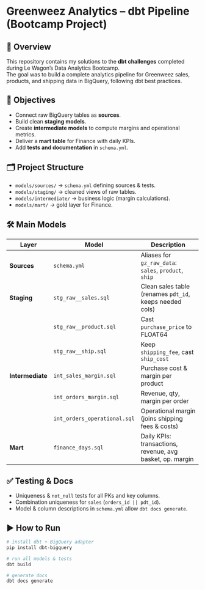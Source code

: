# Greenweez Analytics – dbt Pipeline (Bootcamp Project)

## 📌 Overview
This repository contains my solutions to the **dbt challenges** completed during Le Wagon’s Data Analytics Bootcamp.  
The goal was to build a complete analytics pipeline for Greenweez sales, products, and shipping data in BigQuery, following dbt best practices.

## 🎯 Objectives
- Connect raw BigQuery tables as **sources**.
- Build clean **staging models**.
- Create **intermediate models** to compute margins and operational metrics.
- Deliver a **mart table** for Finance with daily KPIs.
- Add **tests and documentation** in `schema.yml`.

## 🗂️ Project Structure
- `models/sources/` → `schema.yml` defining sources & tests.
- `models/staging/` → cleaned views of raw tables.
- `models/intermediate/` → business logic (margin calculations).
- `models/mart/` → gold layer for Finance.

## 🛠️ Main Models

| Layer | Model | Description |
|-------|-------|-------------|
| **Sources** | `schema.yml` | Aliases for `gz_raw_data`: `sales`, `product`, `ship` |
| **Staging** | `stg_raw__sales.sql` | Clean sales table (renames `pdt_id`, keeps needed cols) |
| | `stg_raw__product.sql` | Cast `purchase_price` to FLOAT64 |
| | `stg_raw__ship.sql` | Keep `shipping_fee`, cast `ship_cost` |
| **Intermediate** | `int_sales_margin.sql` | Purchase cost & margin per product |
| | `int_orders_margin.sql` | Revenue, qty, margin per order |
| | `int_orders_operational.sql` | Operational margin (joins shipping fees & costs) |
| **Mart** | `finance_days.sql` | Daily KPIs: transactions, revenue, avg basket, op. margin |

## ✅ Testing & Docs
- Uniqueness & `not_null` tests for all PKs and key columns.
- Combination uniqueness for `sales` (`orders_id || pdt_id`).
- Model & column descriptions in `schema.yml` allow `dbt docs generate`.

## ▶️ How to Run
```bash
# install dbt + BigQuery adapter
pip install dbt-bigquery

# run all models & tests
dbt build

# generate docs
dbt docs generate

